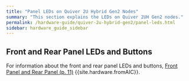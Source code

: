 ```yaml
---
title: "Panel LEDs on Quiver 2U Hybrid Gen2 Nodes"
summary: "This section explains the LEDs on Quiver 2UH Gen2 nodes."
permalink: /hardware-guide/quiver-2u-hybrid-gen2/panel-leds.html
sidebar: hardware_guide_sidebar
---
```


## Front and Rear Panel LEDs and Buttons

For information about the front and rear panel LEDs and buttons, <a href="https://docs.qumulo.com/pdf/quiver-2uh-hybrid-rackmount-chassis-user-manual.pdf#page=11" class="pdf">Front Panel and Rear Panel (p. 11)</a> {{site.hardware.fromAIC}}.
